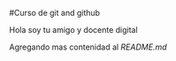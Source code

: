 #Curso de git and github

Hola soy tu amigo y docente digital

Agregando mas contenidad al _README.md_